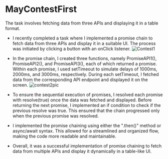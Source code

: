 # MayContestFirst
The task involves fetching data from three APIs and displaying it in a table format.


* I recently completed a task where I implemented a promise chain to fetch data from three APIs and display it in a suitable UI. The process was initiated by clicking a button with an onClick listener.
![Contest1](https://github.com/Trimbak15/MayContestFirst/assets/118504736/c72bfdf9-1627-4f59-bf22-76e8e4a8359e)

* In the promise chain, I created three functions, namely PromiseAPI1(), PromiseAPI2(), and PromiseAPI3(), each of which returned a promise. Within each promise, I used setTimeout to simulate delays of 1000ms, 2000ms, and 3000ms, respectively. During each setTimeout, I fetched data from the corresponding API endpoint and displayed it on the screen.
![contest2pic](https://github.com/Trimbak15/MayContestFirst/assets/118504736/866443ef-51f5-4857-8683-8b7bbfc6550a)

* To ensure the sequential execution of promises, I resolved each promise with resolve(true) once the data was fetched and displayed. Before returning the next promise, I implemented an if condition to check if the previous resolve was true. This ensured that the chain progressed only when the previous promise was resolved.

* I implemented the promise chaining using either the ".then()" method or async/await syntax. This allowed for a streamlined and organized flow, making the code more readable and maintainable.

* Overall, it was a successful implementation of promise chaining to fetch data from multiple APIs and display it dynamically in a table-like UI.


